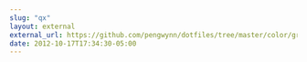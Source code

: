 ```yaml
---
slug: "qx"
layout: external
external_url: https://github.com/pengwynn/dotfiles/tree/master/color/grc.symlink
date: 2012-10-17T17:34:30-05:00
---
```


